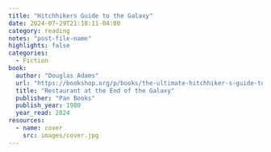 ```yaml
---
title: "Hitchhikers Guide to the Galaxy"
date: 2024-07-29T21:18:11-04:00
category: reading
notes: "post-file-name"
highlights: false
categories:
  - Fiction
book:
  author: "Douglas Adams"
  url: "https://bookshop.org/p/books/the-ultimate-hitchhiker-s-guide-to-the-galaxy-five-novels-in-one-outrageous-volume-douglas-adams/9063898?ean=9780345453747"
  title: "Restaurant at the End of the Galaxy"
  publisher: "Pan Books"
  publish_year: 1980
  year_read: 2024
resources:
  - name: cover
    src: images/cover.jpg
---
```


